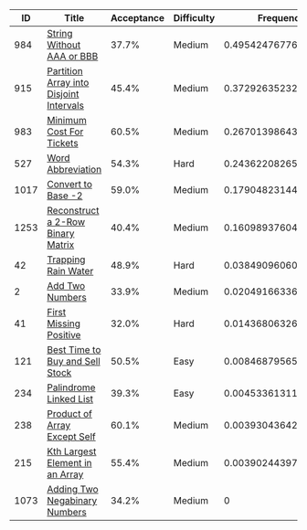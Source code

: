 |ID|Title|Acceptance|Difficulty|Frequency|
|----|-----|----|---|---|
|984|[String Without AAA or BBB]( https://leetcode.com/problems/string-without-aaa-or-bbb)|37.7%|Medium|0.4954247677613364|
|915|[Partition Array into Disjoint Intervals]( https://leetcode.com/problems/partition-array-into-disjoint-intervals)|45.4%|Medium|0.37292635232139065|
|983|[Minimum Cost For Tickets]( https://leetcode.com/problems/minimum-cost-for-tickets)|60.5%|Medium|0.26701398643191887|
|527|[Word Abbreviation]( https://leetcode.com/problems/word-abbreviation)|54.3%|Hard|0.24362208265775043|
|1017|[Convert to Base -2]( https://leetcode.com/problems/convert-to-base-2)|59.0%|Medium|0.17904823144898546|
|1253|[Reconstruct a 2-Row Binary Matrix]( https://leetcode.com/problems/reconstruct-a-2-row-binary-matrix)|40.4%|Medium|0.16098937604759944|
|42|[Trapping Rain Water]( https://leetcode.com/problems/trapping-rain-water)|48.9%|Hard|0.038490960607653675|
|2|[Add Two Numbers]( https://leetcode.com/problems/add-two-numbers)|33.9%|Medium|0.020491663368639005|
|41|[First Missing Positive]( https://leetcode.com/problems/first-missing-positive)|32.0%|Hard|0.014368063266920193|
|121|[Best Time to Buy and Sell Stock]( https://leetcode.com/problems/best-time-to-buy-and-sell-stock)|50.5%|Easy|0.00846879565300311|
|234|[Palindrome Linked List]( https://leetcode.com/problems/palindrome-linked-list)|39.3%|Easy|0.004533613114828982|
|238|[Product of Array Except Self]( https://leetcode.com/problems/product-of-array-except-self)|60.1%|Medium|0.003930436424724545|
|215|[Kth Largest Element in an Array]( https://leetcode.com/problems/kth-largest-element-in-an-array)|55.4%|Medium|0.003902443976931749|
|1073|[Adding Two Negabinary Numbers]( https://leetcode.com/problems/adding-two-negabinary-numbers)|34.2%|Medium|0|
